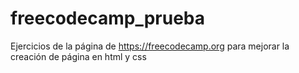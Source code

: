 # freecodecamp_prueba
Ejercicios de la página de https://freecodecamp.org para mejorar la creación de página en html y css
